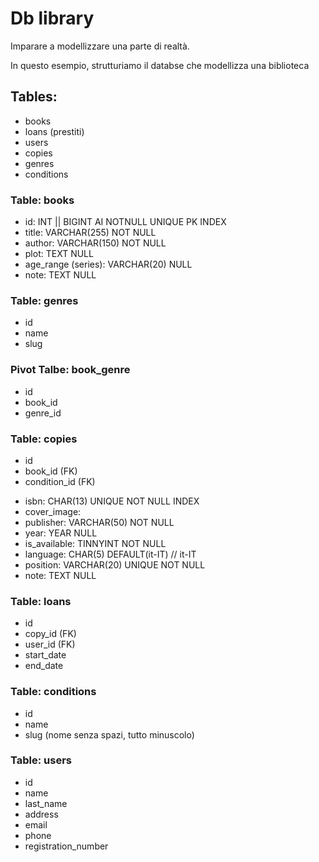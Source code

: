 # Db library

Imparare a modellizzare una parte di realtà.

In questo esempio, strutturiamo il databse che modellizza una biblioteca


## Tables:
- books
- loans (prestiti)
- users
- copies
- genres
- conditions

### Table: books

- id: INT || BIGINT AI NOTNULL UNIQUE PK INDEX
- title: VARCHAR(255) NOT NULL
- author: VARCHAR(150) NOT NULL
- plot: TEXT NULL
- age_range (series): VARCHAR(20) NULL
- note: TEXT NULL

### Table: genres

- id
- name 
- slug

### Pivot Talbe: book_genre

- id
- book_id
- genre_id

### Table: copies

- id
- book_id (FK)
- condition_id (FK)
<!-- In un database relazionale, l’abbreviazione FK sta per Foreign Key, cioè chiave esterna.
Una Foreign Key (FK) è un vincolo (constraint) che serve a collegare due tabelle tra loro, garantendo la coerenza dei dati.
In pratica, una FK è un campo (o un insieme di campi) che fa riferimento alla chiave primaria (PK) di un’altra tabella.
Es.
TABELLA CLIENTI
| id_cliente (PK) | nome  | città  |
| --------------- | ----- | ------ |
| 1               | Mario | Roma   |
| 2               | Lucia | Milano |
TABELLA ORDINI
| id_ordine (PK) | data       | id_cliente (FK) |
| -------------- | ---------- | --------------- |
| 101            | 2025-10-31 | 1               |
| 102            | 2025-11-01 | 2               |

id_cliente nella tabella Clienti è la Primary Key (PK).

id_cliente nella tabella Ordini è una Foreign Key (FK) che fa riferimento a Clienti(id_cliente). 

IN SINTESI
| Sigla | Nome completo | Significato                                     |
| ----- | ------------- | ----------------------------------------------- |
| PK    | Primary Key   | Identifica univocamente una riga                |
| FK    | Foreign Key   | Collega una riga a un’altra tabella (relazione) |
-->

- isbn: CHAR(13) UNIQUE NOT NULL INDEX
- cover_image:
- publisher: VARCHAR(50) NOT NULL
- year: YEAR NULL
- is_available: TINNYINT NOT NULL
- language: CHAR(5) DEFAULT(it-IT) // it-IT
- position: VARCHAR(20) UNIQUE NOT NULL
- note: TEXT NULL

### Table: loans
- id
- copy_id (FK)
- user_id (FK)
- start_date
- end_date

### Table: conditions

- id
- name
- slug (nome senza spazi, tutto minuscolo)

### Table: users

- id
- name
- last_name
- address
- email
- phone
- registration_number